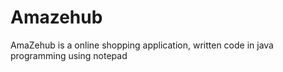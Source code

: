 # Amazehub
AmaZehub is a online shopping application, written code in java programming using notepad
